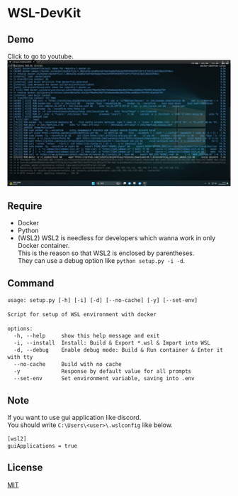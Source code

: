 # WSL-DevKit

## Demo
Click to go to youtube.
[![Export Docker ArchLinux Image into WSL 【Devkit v.0.0.2】](https://github.com/bella2391/branding/blob/master/explain/wsl/export_wsl.jpg)](https://youtu.be/ipeYIXy0GXE)

## Require
* Docker
* Python
* (WSL2)
WSL2 is needless for developers which wanna work in only Docker container.  
This is the reason so that WSL2 is enclosed by parentheses.  
They can use a debug option like `python setup.py -i -d`.

## Command
```
usage: setup.py [-h] [-i] [-d] [--no-cache] [-y] [--set-env]

Script for setup of WSL environment with docker

options:
  -h, --help     show this help message and exit
  -i, --install  Install: Build & Export *.wsl & Import into WSL
  -d, --debug    Enable debug mode: Build & Run container & Enter it with tty
  --no-cache     Build with no cache
  -y             Response by default value for all prompts
  --set-env      Set environment variable, saving into .env
```

## Note
If you want to use gui application like discord.  
You should write `C:\Users\<user>\.wslconfig` like below.  
```
[wsl2]
guiApplications = true
```

## License
[MIT](LICENSE.txt)
